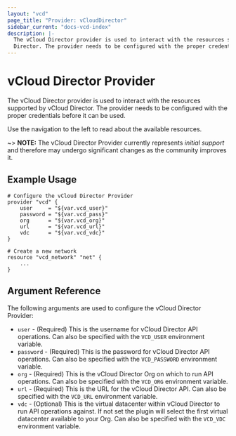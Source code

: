 ```yaml
---
layout: "vcd"
page_title: "Provider: vCloudDirector"
sidebar_current: "docs-vcd-index"
description: |-
  The vCloud Director provider is used to interact with the resources supported by vCloud
  Director. The provider needs to be configured with the proper credentials before it can be used.
---
```


# vCloud Director Provider

The vCloud Director provider is used to interact with the resources supported by vCloud
Director. The provider needs to be configured with the proper credentials before it can be used.

Use the navigation to the left to read about the available resources.

~> **NOTE:** The vCloud Director Provider currently represents _initial support_ and
therefore may undergo significant changes as the community improves it.

## Example Usage

```
# Configure the vCloud Director Provider
provider "vcd" {
	user     = "${var.vcd_user}"
	password = "${var.vcd_pass}"
	org      = "${var.vcd_org}"
	url      = "${var.vcd_url}"
	vdc      = "${var.vcd_vdc}"
}

# Create a new network
resource "vcd_network" "net" {
    ...
}
```

## Argument Reference

The following arguments are used to configure the vCloud Director Provider:

* `user` - (Required) This is the username for vCloud Director API operations. Can also
  be specified with the `VCD_USER` environment variable.
* `password` - (Required) This is the password for vCloud Director API operations. Can
  also be specified with the `VCD_PASSWORD` environment variable.
* `org` - (Required) This is the vCloud Director Org on which to run API
  operations. Can also be specified with the `VCD_ORG` environment
  variable.
* `url` - (Required) This is the URL for the vCloud Director API.
  Can also be specified with the `VCD_URL` environment variable.
* `vdc` - (Optional) This is the virtual datacenter within vCloud Director to run
  API operations against. If not set the plugin will select the first virtual
  datacenter available to your Org. Can also be specified with the `VCD_VDC` environment
  variable.
